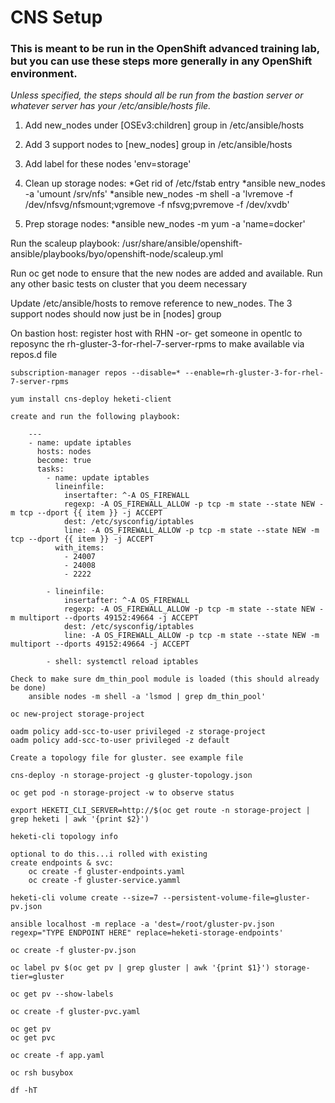 
# CNS Setup

### This is meant to be run in the OpenShift advanced training lab, but you can use these steps more generally in any OpenShift environment.

*Unless specified, the steps should all be run from the bastion server or whatever server has your /etc/ansible/hosts file.*

1. Add new_nodes under [OSEv3:children] group in /etc/ansible/hosts
2. Add 3 support nodes to [new_nodes] group in /etc/ansible/hosts
3. Add label for these nodes 'env=storage'
4. Clean up storage nodes:
  *Get rid of /etc/fstab entry
  *ansible new_nodes -a 'umount /srv/nfs'
  *ansible new_nodes -m shell -a 'lvremove -f /dev/nfsvg/nfsmount;vgremove -f nfsvg;pvremove -f /dev/xvdb'

5. Prep storage nodes:
  *ansible new_nodes -m yum -a 'name=docker'





Run the scaleup playbook:
	/usr/share/ansible/openshift-ansible/playbooks/byo/openshift-node/scaleup.yml

Run oc get node to ensure that the new nodes are added and available. Run any other basic tests on cluster that you deem necessary

Update /etc/ansible/hosts to remove reference to new_nodes. The 3 support nodes should now just be in [nodes] group

On bastion host:
	register host with RHN
	-or-
	get someone in opentlc to reposync the rh-gluster-3-for-rhel-7-server-rpms to make available via repos.d file

	subscription-manager repos --disable=* --enable=rh-gluster-3-for-rhel-7-server-rpms

	yum install cns-deploy heketi-client

	create and run the following playbook:

		---
		- name: update iptables
		  hosts: nodes
		  become: true
		  tasks:
		    - name: update iptables
		      lineinfile:
		        insertafter: ^-A OS_FIREWALL
		        regexp: -A OS_FIREWALL_ALLOW -p tcp -m state --state NEW -m tcp --dport {{ item }} -j ACCEPT
		        dest: /etc/sysconfig/iptables
		        line: -A OS_FIREWALL_ALLOW -p tcp -m state --state NEW -m tcp --dport {{ item }} -j ACCEPT
		      with_items:
		        - 24007
		        - 24008
		        - 2222

		    - lineinfile:
		        insertafter: ^-A OS_FIREWALL
		        regexp: -A OS_FIREWALL_ALLOW -p tcp -m state --state NEW -m multiport --dports 49152:49664 -j ACCEPT
		        dest: /etc/sysconfig/iptables
		        line: -A OS_FIREWALL_ALLOW -p tcp -m state --state NEW -m multiport --dports 49152:49664 -j ACCEPT

		    - shell: systemctl reload iptables

	Check to make sure dm_thin_pool module is loaded (this should already be done)
		ansible nodes -m shell -a 'lsmod | grep dm_thin_pool'

	oc new-project storage-project

	oadm policy add-scc-to-user privileged -z storage-project
	oadm policy add-scc-to-user privileged -z default

	Create a topology file for gluster. see example file

	cns-deploy -n storage-project -g gluster-topology.json

	oc get pod -n storage-project -w to observe status

	export HEKETI_CLI_SERVER=http://$(oc get route -n storage-project | grep heketi | awk '{print $2}')

	heketi-cli topology info

	optional to do this...i rolled with existing
	create endpoints & svc:
		oc create -f gluster-endpoints.yaml
		oc create -f gluster-service.yamml

	heketi-cli volume create --size=7 --persistent-volume-file=gluster-pv.json

	ansible localhost -m replace -a 'dest=/root/gluster-pv.json regexp="TYPE ENDPOINT HERE" replace=heketi-storage-endpoints'

	oc create -f gluster-pv.json

	oc label pv $(oc get pv | grep gluster | awk '{print $1}') storage-tier=gluster

	oc get pv --show-labels

	oc create -f gluster-pvc.yaml

	oc get pv
	oc get pvc

	oc create -f app.yaml

	oc rsh busybox

	df -hT
